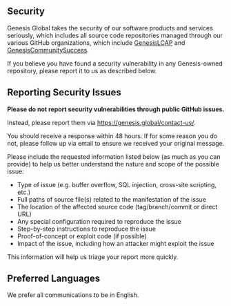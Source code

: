 ## Security

Genesis Global takes the security of our software products and services seriously, which includes all source code repositories managed through our various GitHub organizations, which include [GenesisLCAP](https://github.com/genesislcap/) and [GenesisCommunitySuccess](github.com/genesiscommunitysuccess).

If you believe you have found a security vulnerability in any Genesis-owned repository, please report it to us as described below.

## Reporting Security Issues

**Please do not report security vulnerabilities through public GitHub issues.**

Instead, please report them via https://genesis.global/contact-us/.

You should receive a response within 48 hours. If for some reason you do not, please follow up via email to ensure we received your original message.

Please include the requested information listed below (as much as you can provide) to help us better understand the nature and scope of the possible issue:

  * Type of issue (e.g. buffer overflow, SQL injection, cross-site scripting, etc.)
  * Full paths of source file(s) related to the manifestation of the issue
  * The location of the affected source code (tag/branch/commit or direct URL)
  * Any special configuration required to reproduce the issue
  * Step-by-step instructions to reproduce the issue
  * Proof-of-concept or exploit code (if possible)
  * Impact of the issue, including how an attacker might exploit the issue

This information will help us triage your report more quickly.

## Preferred Languages

We prefer all communications to be in English.
